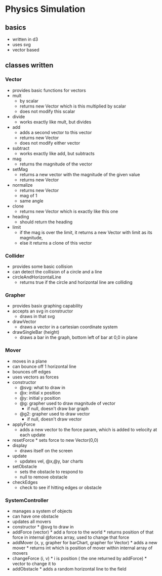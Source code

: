 # Physics Simulation

## basics
  * written in d3
  * uses svg
  * vector based

## classes written
### Vector
   * provides basic functions for vectors
   * mult
     * by scalar
     * returns new Vector which is this multiplied by scalar
     * does not modify this scalar
   * divide
     * works exactly like mult, but divides
   * add
     * adds a second vector to this vector
     * returns new Vector
     * does not modify either vector
   * subtract
     * works exactly like add, but subtracts
   * mag
     * returns the magnitude of the vector
   * setMag
     * returns a new vector with the magnitude of the  given value
     * returns new Vector
   * normalize
     * returns new Vector
     * mag of 1
     * same angle
   * clone
     * returns new Vector which is exactly like this one
   * heading
     * should return the heading
   * limit
     * if the mag is over the limit, it returns a new Vector with limit as its magnitude, 
     * else it returns a clone of this vector
     
### Collider
   * provides some basic collision
   * can detect the collision of a circle and a line
   * circleAndHorizontalLine
       * returns true if the circle and horizontal line are colliding
       
### Grapher
   * provides basix graphing capability
   * accepts an svg in constructor
     * draws in that svg
   * drawVector
     * draws a vector in a cartesian coordinate system
   * drawSingleBar (height)
     * draws a bar in the graph, bottom left of bar at 0,0 in plane

### Mover 
   * moves in a plane
   * can bounce off 1 horizontal line 
   * bounces off edges
   * uses vectors as forces
   * constructor
      * @svg: what to draw in
      * @x: initial x position
      * @y: initial y position
      * @g:  grapher used to draw magnitude of vector
        * if null, doesn't draw bar graph
      * @g2:  grapher used to draw vector
        * if null, doesn't draw vector
   * applyForce
     * adds a new vector to the force param, which is added to velocity at each update
   * resetForce
    * sets force to new Vector(0,0)
   * display
     * draws itself on the screen
   * update
     * updates vel, @x,@y, bar charts
   * setObstacle
     * sets the obstacle to respond to
     * null to remove obstacle
   * checkEdges
     * check to see if hitting edges or obstacle
     
### SystemController
   * manages a system of objects
   * can have one obstacle
   * updates all movers
   * constructor
    * @svg to draw in
   * addForce (vector)
    * add a force to the world
    * returns position of that force in internal @forces array, used to change that force
   * addMover (x, y, grapher for barChart, grapher for Vector)
    * adds a new mover
    * returns int which is position of mover within internal array of movers
   * changeForce (i, v)
    * i is position ( the one returned by addForce)
    * vector to change it to
   * addObstacle
    * adds a random horizontal line to the field
   